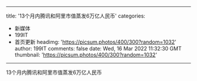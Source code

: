 
---
title: '13个月内腾讯和阿里市值蒸发6万亿人民币'
categories: 
 - 新媒体
 - 199IT
 - 首页更新
headimg: 'https://picsum.photos/400/300?random=1032'
author: 199IT
comments: false
date: Wed, 16 Mar 2022 11:32:30 GMT
thumbnail: 'https://picsum.photos/400/300?random=1032'
---

<div>   
13个月内腾讯和阿里市值蒸发6万亿人民币  
</div>
            